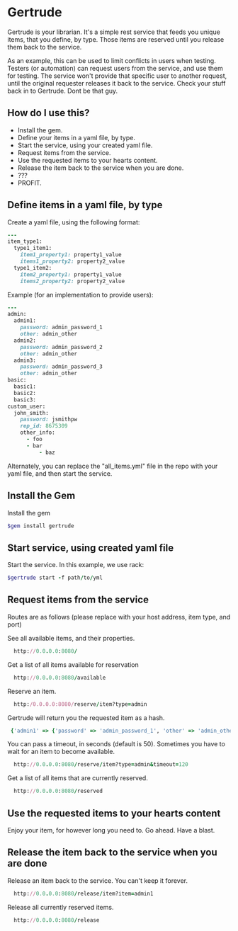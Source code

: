 Gertrude
========

Gertrude is your librarian. It's a simple rest service that feeds you unique items, that you define, by type. Those items are reserved
until you release them back to the service.

As an example, this can be used to limit conflicts in users when testing. Testers (or automation) can request users
from the service, and use them for testing. The service won't provide that specific user to another request, until the original
requester releases it back to the service. Check your stuff back in to Gertrude. Dont be that guy.

How do I use this?
------------------

 - Install the gem.
 - Define your items in a yaml file, by type.
 - Start the service, using your created yaml file.
 - Request items from the service.
 - Use the requested items to your hearts content.
 - Release the item back to the service when you are done.
 - ???
 - PROFIT.

Define items in a yaml file, by type
------------------------------------

Create a yaml file, using the following format:
```ruby
---
item_type1:
  type1_item1:
    item1_property1: property1_value
    items1_property2: property2_value
  type1_item2:
    item2_property1: property1_value
    items2_property2: property2_value
```

Example (for an implementation to provide users):
```ruby
---
admin:
  admin1:
    password: admin_password_1
    other: admin_other
  admin2:
    password: admin_password_2
    other: admin_other
  admin3:
    password: admin_password_3
    other: admin_other
basic:
  basic1:
  basic2:
  basic3:
custom_user:
  john_smith:
    password: jsmithpw
    rep_id: 8675309
    other_info:
      - foo
      - bar
          - baz
```

Alternately, you can replace the "all_items.yml" file in the repo with your yaml file, and then start the service.

Install the Gem
--------------

Install the gem
```ruby
$gem install gertrude
```

Start service, using created yaml file
--------------------------------------

Start the service. In this example, we use rack:
```ruby
$gertrude start -f path/to/yml
```

Request items from the service
------------------------------

Routes are as follows (please replace with your host address, item type, and port)

See all available items, and their properties.
```ruby
  http://0.0.0.0:8080/
```

Get a list of all items available for reservation
```ruby
  http://0.0.0.0:8080/available
```

Reserve an item.
```ruby
  http:/0.0.0.0:8080/reserve/item?type=admin
```

Gertrude will return you the requested item as a hash.
```ruby
 {'admin1' => {'password' => 'admin_password_1', 'other' => 'admin_other'}
```

You can pass a timeout, in seconds (default is 50). Sometimes you have to wait for an item to become available.
```ruby
  http://0.0.0.0:8080/reserve/item?type=admin&timeout=120
```

Get a list of all items that are currently reserved.
```ruby
  http://0.0.0.0:8080/reserved
```

Use the requested items to your hearts content
---------------------------------------------

Enjoy your item, for however long you need to. Go ahead. Have a blast.

Release the item back to the service when you are done
------------------------------------------------------

Release an item back to the service. You can't keep it forever.
```ruby
  http://0.0.0.0:8080/release/item?item=admin1
```

Release all currently reserved items.
```ruby
  http://0.0.0.0:8080/release
```
